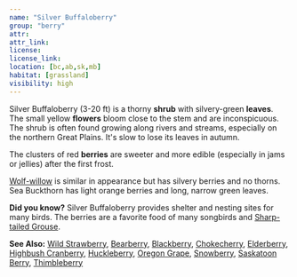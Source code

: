 ```yaml
---
name: "Silver Buffaloberry"
group: "berry"
attr: 
attr_link: 
license: 
license_link: 
location: [bc,ab,sk,mb]
habitat: [grassland]
visibility: high 
---
```

Silver Buffaloberry (3-20 ft) is a thorny **shrub** with silvery-green **leaves**. The small yellow **flowers** bloom close to the stem and are inconspicuous. The shrub is often found growing along rivers and streams, especially on the northern Great Plains. It's slow to lose its leaves in autumn.

The clusters of red **berries** are sweeter and more edible (especially in jams or jellies) after the first frost.

[Wolf-willow](/trees/wolfwil) is similar in appearance but has silvery berries and no thorns. Sea Buckthorn has light orange berries and long, narrow green leaves.

**Did you know?** Silver Buffaloberry provides shelter and nesting sites for many birds. The berries are a favorite food of many songbirds and [Sharp-tailed Grouse](/birds/shtgrouse).

<!-- generated, do not edit -->
**See Also:**
[Wild Strawberry](/plants/wildstraw),
[Bearberry](/trees/bear),
[Blackberry](/trees/black),
[Chokecherry](/trees/choke),
[Elderberry](/trees/elder),
[Highbush Cranberry](/trees/hicran),
[Huckleberry](/trees/huck),
[Oregon Grape](/trees/orgrape),
[Snowberry](/trees/snow),
[Saskatoon Berry](/trees/stoon),
[Thimbleberry](/trees/thimble)
